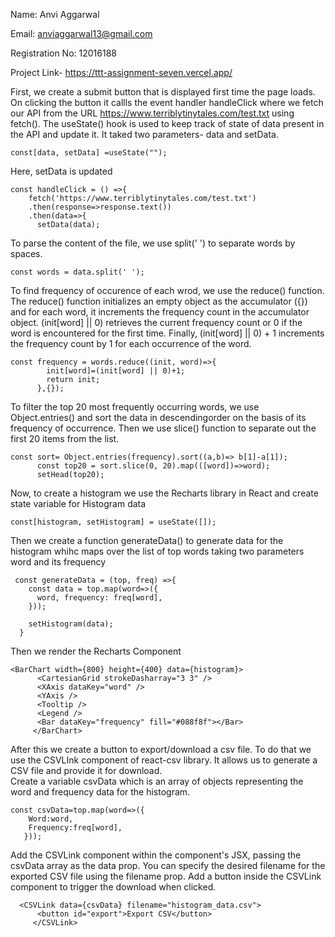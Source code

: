 Name: Anvi Aggarwal

Email: anviaggarwal13@gmail.com

Registration No: 12016188

Project Link- https://ttt-assignment-seven.vercel.app/

First, we create a submit button that is displayed first time the page loads.
On clicking the button it callls the event handler handleClick where we fetch our API from the URL https://www.terriblytinytales.com/test.txt using fetch().
The useState() hook is used to keep track of state of data present in the API and update it. It taked two parameters- data and setData.
```
const[data, setData] =useState("");
```
Here, setData is updated
```
const handleClick = () =>{
    fetch('https://www.terriblytinytales.com/test.txt')
    .then(response=>response.text())
    .then(data=>{
      setData(data);
```
To parse the content of the file, we use split(' ') to separate words by spaces.
```
const words = data.split(' ');
```
To find frequency of occurence of each wrod, we use the reduce() function.
The reduce() function initializes an empty object as the accumulator ({}) and for each word, it increments the frequency count in the accumulator object.
(init[word] || 0) retrieves the current frequency count or 0 if the word is encountered for the first time.
Finally, (init[word] || 0) + 1 increments the frequency count by 1 for each occurrence of the word.
```
const frequency = words.reduce((init, word)=>{
        init[word]=(init[word] || 0)+1;
        return init;
      },{});
```
To filter the top 20 most frequently occurring words, we use Object.entries() and sort the data in descendingorder on the basis of its frequency of occurrence.
Then we use slice() function to separate out the first 20 items from the list.
```
const sort= Object.entries(frequency).sort((a,b)=> b[1]-a[1]);
      const top20 = sort.slice(0, 20).map(([word])=>word);
      setHead(top20);
```
Now, to create a histogram we use the Recharts library in React and create state variable for Histogram data
```
const[histogram, setHistogram] = useState([]); 
```
Then we create a function generateData() to generate data for the histogram whihc maps over the list of top words taking two parameters word and its frequency
```
 const generateData = (top, freq) =>{
    const data = top.map(word=>({
      word, frequency: freq[word],
    }));

    setHistogram(data);
  }
```
Then we render the Recharts Component
```
<BarChart width={800} height={400} data={histogram}>
      <CartesianGrid strokeDasharray="3 3" />
      <XAxis dataKey="word" />
      <YAxis />
      <Tooltip />
      <Legend />
      <Bar dataKey="frequency" fill="#088f8f"></Bar>
     </BarChart>
```
After this we create a button to export/download a csv file. To do that we use the CSVLInk component of react-csv library. It allows us to generate a CSV file and provide it for download.  
Create a variable csvData which is an array of objects representing the word and frequency data for the histogram.
```
const csvData=top.map(word=>({
    Word:word,
    Frequency:freq[word],
   }));
```
Add the CSVLink component within the component's JSX, passing the csvData array as the data prop. You can specify the desired filename for the exported CSV file using the filename prop.
Add a button inside the CSVLink component to trigger the download when clicked.
```
  <CSVLink data={csvData} filename="histogram_data.csv">
      <button id="export">Export CSV</button>
     </CSVLink>
```
